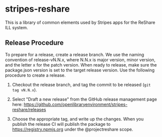 # stripes-reshare

This is a library of common elements used by Stripes apps for the ReShare ILL system.

## Release Procedure

To prepare for a release, create a release branch. We use the naming convention of release-vN.N.x, where N.N.x is major version, minor version, and the letter x for the patch version.  When ready to release, make sure the package.json version is set to the target release version. Use the following procedure to create a release.

1. Checkout the release branch, and tag the commit to be released (`git tag vN.N.x`).

1. Select "Draft a new release" from the GitHub release management page here: https://github.com/openlibraryenvironment/stripes-reshare/releases

1. Choose the appropriate tag, and write up the changes. When you publish the release CI will publish the package to https://registry.npmjs.org under the @projectreshare scope.
